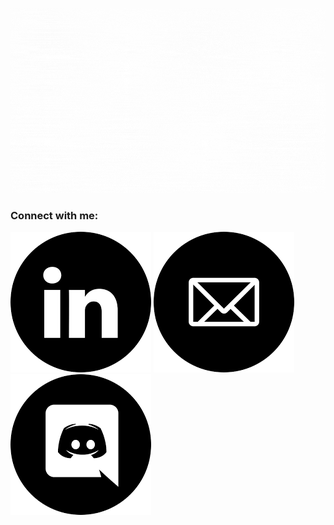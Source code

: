 <p align = "center">
    <img src = "/assets/Hi, its me, Viniele!.gif" alt = "Hi, I'm Viniele 👋">
  </p>

  <div> 
    <h3 align="left">Connect with me:</h3>
      <a href="www.linkedin.com/in/vinielelopes" target="_blank"><img src="assets/linkedin.png"></a> 
         <a href="vinielelopes@outlook.com" target="_blank"><img src="assets/email.png"></a> 
      <a href="https://discord.gg/ASunj4XDFP" target="_blank"><img src="assets/discord.png"></a> 
    </div>
    